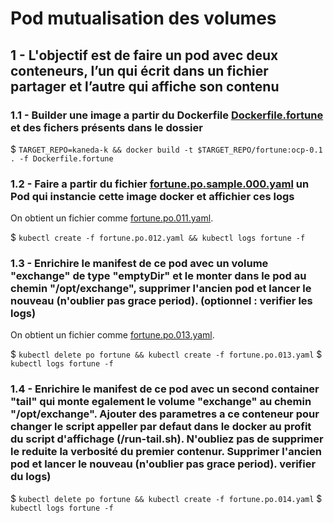 
# Pod mutualisation des volumes

## 1 - L'objectif est de faire un pod avec deux conteneurs, l’un qui écrit dans un fichier partager et l’autre qui affiche son contenu

### 1.1 - Builder une image a partir du Dockerfile [Dockerfile.fortune](Dockerfile.fortune) et des fichers présents dans le dossier

   $ `TARGET_REPO=kaneda-k && docker build -t $TARGET_REPO/fortune:ocp-0.1 . -f Dockerfile.fortune`

### 1.2 - Faire a partir du fichier [fortune.po.sample.000.yaml](fortune.po.sample.000.yaml) un Pod qui instancie cette image docker et affichier ces logs

   On obtient un fichier comme [fortune.po.011.yaml](fortune.po.011.yaml).

   $ `kubectl create -f fortune.po.012.yaml && kubectl logs fortune -f`

### 1.3 - Enrichire le manifest de ce pod avec un volume "exchange" de type "emptyDir" et le monter dans le pod au chemin "/opt/exchange", supprimer l'ancien pod et lancer le nouveau (n'oublier pas grace period). (optionnel : verifier les logs)

   On obtient un fichier comme [fortune.po.013.yaml](fortune.po.013.yaml).

   $ `kubectl delete po fortune && kubectl create -f fortune.po.013.yaml`
   $ `kubectl logs fortune -f`

### 1.4 - Enrichire le manifest de ce pod avec un second container "tail" qui monte egalement le volume "exchange" au chemin "/opt/exchange". Ajouter des parametres a ce conteneur pour changer le script appeller par defaut dans le docker au profit du script d'affichage (/run-tail.sh). N'oubliez pas de supprimer le reduite la verbosité du premier contenur. Supprimer l'ancien pod et lancer le nouveau (n'oublier pas grace period). verifier du  logs)

   $ `kubectl delete po fortune && kubectl create -f fortune.po.014.yaml`
   $ `kubectl logs fortune -f`

